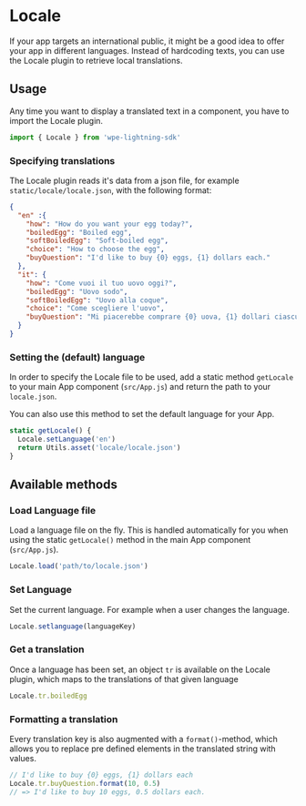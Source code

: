 # Locale

If your app targets an international public, it might be a good idea to offer your app in different languages. Instead of hardcoding texts, you can use the Locale plugin to retrieve local translations.

## Usage

Any time you want to display a translated text in a component, you have to import the Locale plugin.

```js
import { Locale } from 'wpe-lightning-sdk'
```

### Specifying translations

The Locale plugin reads it's data from a json file, for example `static/locale/locale.json`, with the following format:

```json
{
  "en" :{
    "how": "How do you want your egg today?",
    "boiledEgg": "Boiled egg",
    "softBoiledEgg": "Soft-boiled egg",
    "choice": "How to choose the egg",
    "buyQuestion": "I'd like to buy {0} eggs, {1} dollars each."
  },
  "it": {
    "how": "Come vuoi il tuo uovo oggi?",
    "boiledEgg": "Uovo sodo",
    "softBoiledEgg": "Uovo alla coque",
    "choice": "Come scegliere l'uovo",
    "buyQuestion": "Mi piacerebbe comprare {0} uova, {1} dollari ciascuna."
  }
}
 ```

### Setting the (default) language

In order to specify the Locale file to be used, add a static method `getLocale` to your main App component (`src/App.js`) and return the path to your `locale.json`.

You can also use this method to set the default language for your App.

```js
static getLocale() {
  Locale.setLanguage('en')
  return Utils.asset('locale/locale.json')
}
```

## Available methods

### Load Language file

Load a language file on the fly. This is handled automatically for you when using the static `getLocale()` method in the main App component (`src/App.js`).

```js
Locale.load('path/to/locale.json')
```

### Set Language

Set the current language. For example when a user changes the language.

```js
Locale.setlanguage(languageKey)
```

### Get a translation

Once a language has been set, an object `tr` is available on the Locale plugin, which maps to the translations of that given language

```js
Locale.tr.boiledEgg
```

### Formatting a translation

Every translation key is also augmented with a `format()`-method, which allows you to replace pre defined elements in the translated string with values.

```js
// I'd like to buy {0} eggs, {1} dollars each
Locale.tr.buyQuestion.format(10, 0.5)
// => I'd like to buy 10 eggs, 0.5 dollars each.
```
